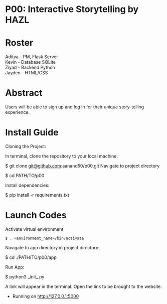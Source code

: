 # P00: Interactive Storytelling by HAZL
<h1>Roster</h1>
Aditya - PM, Flask Server <br>
Kevin - Database SQLite <br>
Ziyad - Backend Python <br>
Jayden - HTML/CSS <br>

<h1>Abstract</h1>
Users will be able to sign up and log in for their unique story-telling experience. 

<h1>Install Guide</h1>

Cloning the Project:

In terminal, clone the repository to your local machine:

 $ git clone git@github.com:aanand50/p00.git
Navigate to project directory

 $ cd PATH/TO/p00
 
Install dependencies:

 $ pip install -r requirements.txt
<h1>Launch Codes</h1>

Activate virtual environment

<code>$ . <environment_name>/bin/activate </code>

Navigate to app directory in project directory:

 $ cd ./PATH/TO/p00/app
 
Run App:

 $ python3 \_init_.py
 
A link will appear in the terminal. Open the link to be brought to the website.

 * Running on http://127.0.0.1:5000
